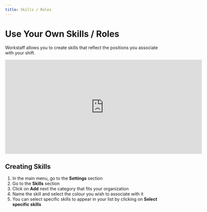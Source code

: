 ```yaml
---
title: Skills / Roles
---
```


# Use Your Own Skills / Roles

Workstaff allows you to create skills that reflect the positions you associate with your shift. 

<iframe width="640" height="307" src="https://www.loom.com/embed/c86131093d274ae5ac7e79ac37f493b4" frameborder="0" webkitallowfullscreen mozallowfullscreen allowfullscreen></iframe>

## Creating Skills 

1. In the main menu, go to the **Settings** section
2. Go to the **Skills** section
3. Click on **Add** next the category that fits your organization
4. Name the skill and select the colour you wish to associate with it
5. You can select specific skills to appear in your list by clicking on **Select specific skills** 
